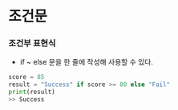 # 조건문
### 조건부 표현식
- if ~ else 문을 한 줄에 작성해 사용할 수 있다.
```py
score = 85
result = "Success" if score >= 80 else "Fail"
print(result)
>> Success
```
